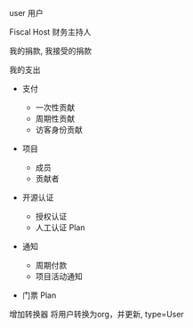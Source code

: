 user 用户

Fiscal Host 财务主持人

我的捐款, 我接受的捐款

我的支出

- 支付
  - 一次性贡献
  - 周期性贡献
  - 访客身份贡献

- 项目
    - 成员
    - 贡献者

- 开源认证
  - 授权认证
  - 人工认证 Plan

- 通知
  - 周期付款
  - 项目活动通知

- 门票 Plan


增加转换器
将用户转换为org，并更新, type=User
